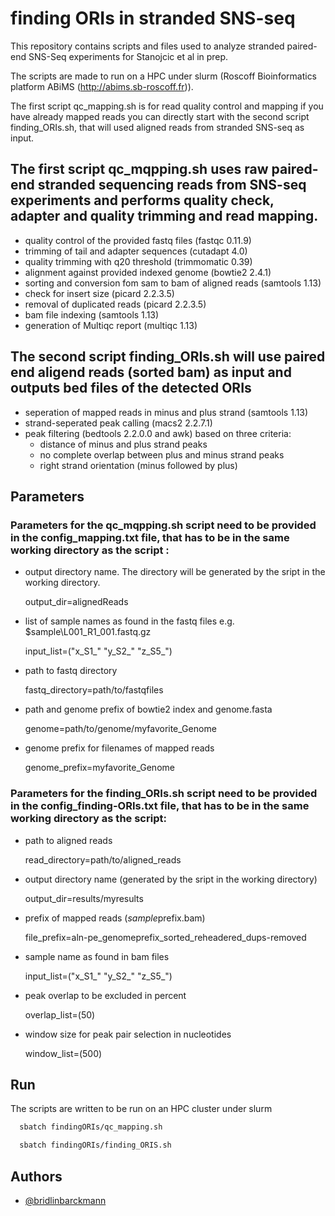 # finding ORIs in stranded SNS-seq

This repository contains scripts and files used to analyze stranded paired-end SNS-Seq experiments for Stanojcic et al in prep.

The scripts are made to run on a HPC under slurm (Roscoff Bioinformatics platform ABiMS (http://abims.sb-roscoff.fr)).

The first script qc_mapping.sh is for read quality control and mapping if you have already mapped reads you can directly start with the second script finding_ORIs.sh, that will used aligned reads from stranded SNS-seq as input.

## The first script qc_mqpping.sh uses raw paired-end stranded sequencing reads from SNS-seq experiments and performs quality check, adapter and quality trimming and read mapping.
- quality control of the provided fastq files (fastqc 0.11.9)
- trimming of tail and adapter sequences (cutadapt 4.0)
- quality trimming with q20 threshold (trimmomatic 0.39)
- alignment against provided indexed genome (bowtie2 2.4.1)
- sorting and conversion fom sam to bam of aligned reads (samtools 1.13)
- check for insert size (picard 2.2.3.5)
- removal of duplicated reads (picard 2.2.3.5)
- bam file indexing (samtools 1.13)
- generation of Multiqc report (multiqc 1.13)

## The second script finding_ORIs.sh will use paired end aligend reads (sorted bam) as input and outputs bed files of the detected ORIs 

- seperation of mapped reads in minus and plus strand (samtools 1.13)
- strand-seperated peak calling (macs2 2.2.7.1)
- peak filtering (bedtools 2.2.0.0 and awk) based on three criteria: 
    - distance of minus and plus strand peaks
    - no complete overlap between plus and minus strand peaks
    - right strand orientation (minus followed by plus)

## Parameters

### Parameters for the qc_mqpping.sh script need to be provided in the config_mapping.txt file, that has to be in the same working directory as the script :

- output directory name. The directory will be generated by the sript in the working directory.

    output_dir=alignedReads

- list of sample names as found in the fastq files e.g. $sample\L001_R1_001.fastq.gz

    input_list=("x_S1_" "y_S2_" "z_S5_")           

- path to fastq directory

    fastq_directory=path/to/fastqfiles                          

- path and genome prefix of bowtie2 index and genome.fasta

    genome=path/to/genome/myfavorite_Genome    

- genome prefix for filenames of mapped reads

    genome_prefix=myfavorite_Genome  



### Parameters for the finding_ORIs.sh script need to be provided in the config_finding-ORIs.txt file, that has to be in the same working directory as the script:
- path to aligned reads

    read_directory=path/to/aligned_reads                    

- output directory name (generated by the sript in the working directory)

    output_dir=results/myresults  

- prefix of mapped reads ($sample$prefix.bam)

    file_prefix=aln-pe_genomeprefix_sorted_reheadered_dups-removed                     

- sample name as found in bam files 

    input_list=("x_S1_" "y_S2_" "z_S5_")      

- peak overlap to be excluded in percent

    overlap_list=(50)                                                  

- window size for peak pair selection in nucleotides

    window_list=(500)                                       


## Run

The scripts are written to be run on an HPC cluster under slurm


```bash 
  sbatch findingORIs/qc_mapping.sh
```

```bash 
  sbatch findingORIs/finding_ORIS.sh
```


## Authors

- [@bridlinbarckmann](https://www.github.com/bridlin)


